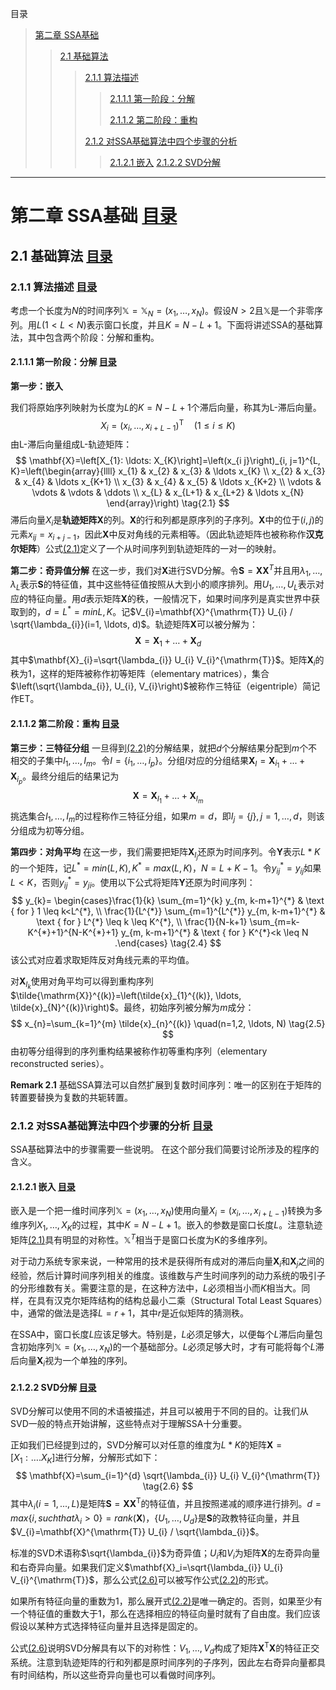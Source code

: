 <span id="mulu">目录</span>
>[第二章 SSA基础](#index2)
>>[2.1 基础算法](#index2.1)
>>>[2.1.1 算法描述](#index2.1.1)
>>>>[2.1.1.1 第一阶段：分解](#index2.1.1.1)
>>>>
>>>>[2.1.1.2 第二阶段：重构](#index2.1.1.2)
>>>
>>>[2.1.2 对SSA基础算法中四个步骤的分析](#index2.1.2)
>>>>[2.1.2.1 嵌入](#index2.1.2.1)
>>>>[2.1.2.2 SVD分解](#index2.1.2.2)



---
# <span id="index2">第二章 SSA基础</span> [目录](#mulu)
## <span id="index2.1"> 2.1 基础算法</span> [目录](#mulu)
### <span id="index2.1.1">2.1.1 算法描述</span> [目录](#mulu)

考虑一个长度为$N$的时间序列$\mathbb{X}=\mathbb{X}_{N}=\left(x_{1}, \ldots, x_{N}\right)$。假设$N>2$且$\mathbb{X}$是一个非零序列。用$L(1<L<N)$表示窗口长度，并且$K=N-L+1$。下面将讲述SSA的基础算法，其中包含两个阶段：分解和重构。

#### <span id="index2.1.1.1">2.1.1.1 第一阶段：分解</span> [目录](#mulu)
**第一步：嵌入**

我们将原始序列映射为长度为$L$的$K=N-L+1$个滞后向量，称其为L-滞后向量。
$$
X_{i}=\left(x_{i}, \ldots, x_{i+L-1}\right)^{\mathrm{T}} \quad(1 \leq i \leq K)
$$
由L-滞后向量组成L-轨迹矩阵：
<span id="eq2.1"></span>
$$
\mathbf{X}=\left[X_{1}: \ldots: X_{K}\right]=\left(x_{i j}\right)_{i, j=1}^{L, K}=\left(\begin{array}{llll}
x_{1} & x_{2} & x_{3} & \ldots x_{K} \\
x_{2} & x_{3} & x_{4} & \ldots x_{K+1} \\
x_{3} & x_{4} & x_{5} & \ldots x_{K+2} \\
\vdots & \vdots & \vdots & \ddots \\
x_{L} & x_{L+1} & x_{L+2} & \ldots x_{N}
\end{array}\right)  \tag{2.1} 
$$
滞后向量$X_{i}$是**轨迹矩阵**$\mathbf{X}$的列。$\mathbf{X}$的行和列都是原序列的子序列。$\mathbf{X}$中的位于$(i,j)$的元素$x_{ij}=x_{i+j-1}$，因此$\mathbf{X}$中反对角线的元素相等。（因此轨迹矩阵也被称称作**汉克尔矩阵**）公式[(2.1)](#eq2.1)定义了一个从时间序列到轨迹矩阵的一对一的映射。


**第二步：奇异值分解**
在这一步，我们对$\mathbf{X}$进行SVD分解。令$\mathbf{S}=\mathbf{X}\mathbf{X}^{T}$并且用$\lambda_{1}, \ldots, \lambda_{L}$表示$\mathbf{S}$的特征值，其中这些特征值按照从大到小的顺序排列。用$U_{1}, \ldots, U_{L}$表示对应的特征向量。用$d$表示矩阵$\mathbf{X}$的秩，一般情况下，如果时间序列是真实世界中获取到的，$d=L^*=min{L,K}$。记$V_{i}=\mathbf{X}^{\mathrm{T}} U_{i} / \sqrt{\lambda_{i}}(i=1, \ldots, d)$。轨迹矩阵$\mathbf{X}$可以被分解为：
<span id="eq2.2"></span>
$$
\mathbf{X}=\mathbf{X}_{1}+\ldots+\mathbf{X}_{d}  \tag{2.2}
$$
其中$\mathbf{X}_{i}=\sqrt{\lambda_{i}} U_{i} V_{i}^{\mathrm{T}}$。矩阵$\mathbf{X}_{i}$的秩为1，这样的矩阵被称作初等矩阵（elementary matrices），集合$\left(\sqrt{\lambda_{i}}, U_{i}, V_{i}\right)$被称作三特征（eigentriple）简记作ET。


#### <span id="index2.1.1.2">2.1.1.2 第二阶段：重构</span> [目录](#mulu)
**第三步：三特征分组**
一旦得到[(2.2)](#eq2.2)的分解结果，就把$d$个分解结果分配到$m$个不相交的子集中$I_{1}, \ldots, I_{m}$。令$I=\left\{i_{1}, \ldots, i_{p}\right\}$。分组$I$对应的分组结果$\mathbf{X}_{I}=\mathbf{X}_{i_1}+...+\mathbf{X}_{i_p}$。最终分组后的结果记为
<span id="eq2.3"></span>
$$
\mathbf{X}=\mathbf{X}_{I_{1}}+\ldots+\mathbf{X}_{I_{m}} \tag{2.3}
$$
挑选集合$I_{1}, \ldots, I_{m}$的过程称作三特征分组，如果$m=d$，即$I_{j}=\{j\}, j=1, \ldots, d$，则该分组成为初等分组。


**第四步：对角平均**
在这一步，我们需要把矩阵$\mathbf{X}_{I_{j}}$还原为时间序列。令$\mathbf{Y}$表示$L*K$的一个矩阵，记$L^*=min(L, K), K^*=max(L,K)，N=L+K-1$。令$y_{i j}^{*}=y_{i j}$如果$L<K$，否则$y_{i j}^{*}=y_{j i}$。使用以下公式将矩阵$\mathbf{Y}$还原为时间序列：
<span id="eq2.4"></span>
$$
y_{k}= \begin{cases}\frac{1}{k} \sum_{m=1}^{k} y_{m, k-m+1}^{*} & \text { for } 1 \leq k<L^{*}, \\ \frac{1}{L^{*}} \sum_{m=1}^{L^{*}} y_{m, k-m+1}^{*} & \text { for } L^{*} \leq k \leq K^{*}, \\ \frac{1}{N-k+1} \sum_{m=k-K^{*}+1}^{N-K^{*}+1} y_{m, k-m+1}^{*} & \text { for } K^{*}<k \leq N .\end{cases}
\tag{2.4}
$$
该公式对应着求取矩阵反对角线元素的平均值。

对$\mathbf{X}_{I_{k}}$使用对角平均可以得到重构序列$\tilde{\mathrm{X}}^{(k)}=\left(\tilde{x}_{1}^{(k)}, \ldots, \tilde{x}_{N}^{(k)}\right)$。最终，初始序列被分解为$m$成分：
<span id="eq2.5"></span>
$$
x_{n}=\sum_{k=1}^{m} \tilde{x}_{n}^{(k)} \quad(n=1,2, \ldots, N)    \tag{2.5}
$$
由初等分组得到的序列重构结果被称作初等重构序列（elementary reconstructed series）。

**Remark 2.1** 基础SSA算法可以自然扩展到复数时间序列：唯一的区别在于矩阵的转置要替换为复数的共轭转置。


### <span id="index2.1.2">2.1.2 对SSA基础算法中四个步骤的分析 [目录](#mulu)
SSA基础算法中的步骤需要一些说明。 在这个部分我们简要讨论所涉及的程序的含义。

#### <span id="index2.1.2.1">2.1.2.1 嵌入 [目录](#mulu)</span>
嵌入是一个把一维时间序列$\mathbb{X}=\left(x_{1}, \ldots,x_{N}\right)$使用向量$X_{i}=\left(x_{i}, \ldots, x_{i+L-1}\right)$转换为多维序列$X_{1}, \ldots, X_{K}$的过程，其中$K=N-L+1$。嵌入的参数是窗口长度$L$。注意轨迹矩阵[(2.1)](#eq2.1)具有明显的对称性。$\mathbb{X}^T$相当于是窗口长度为K的多维序列。

对于动力系统专家来说，一种常用的技术是获得所有成对的滞后向量$\mathbf{X}_i$和$\mathbf{X}_j$之间的经验，然后计算时间序列相关的维度。该维数与产生时间序列的动力系统的吸引子的分形维数有关。需要注意的是，在这种方法中，$L$必须相当小而$K$相当大。同样，在具有汉克尔矩阵结构的结构总最小二乘（Structural Total Least Squares）中，通常的做法是选择$L = r + 1$，其中$r$是近似矩阵的猜测秩。

在SSA中，窗口长度$L$应该足够大。特别是，$L$必须足够大，以便每个$L$滞后向量包含初始序列$\mathbb{X}=\left(x_{1}, \ldots,x_{N}\right)$的一个基础部分。$L$必须足够大时，才有可能将每个$L$滞后向量$\mathbf{X}_i$视为一个单独的序列。


#### <span id="index2.1.2.2">2.1.2.2 SVD分解 [目录](#mulu)</span>
SVD分解可以使用不同的术语被描述，并且可以被用于不同的目的。让我们从SVD一般的特点开始讲解，这些特点对于理解SSA十分重要。

正如我们已经提到过的，SVD分解可以对任意的维度为$L*K$的矩阵$\mathbf{X}=\left[X_{1}: \ldots . X_{K}\right]$进行分解，分解形式如下：
<span id="eq2.6"></span>
$$
\mathbf{X}=\sum_{i=1}^{d} \sqrt{\lambda_{i}} U_{i} V_{i}^{\mathrm{T}} \tag{2.6}
$$
其中$\lambda_i(i=1,...,L)$是矩阵$\mathbf{S}=\mathbf{X X}^{\mathrm{T}}$的特征值，并且按照递减的顺序进行排列。$d=max\{i, such that \lambda_i>0\}=rank(\mathbf{X})$，$\left\{U_{1}, \ldots, U_{d}\right\}$是$\mathbf{S}$的政教特征向量，并且$V_{i}=\mathbf{X}^{\mathrm{T}} U_{i} / \sqrt{\lambda_{i}}$。

标准的SVD术语称$\sqrt{\lambda_{i}}$为奇异值；$U_{i}$和$V_{i}$为矩阵$\mathbf{X}$的左奇异向量和右奇异向量。如果我们定义$\mathbf{X}_i=\sqrt{\lambda_{i}} U_{i} V_{i}^{\mathrm{T}}$，那么公式[(2.6)](#eq2.6)可以被写作公式[(2.2)](#eq2.2)的形式。

如果所有特征向量的重数为1，那么展开式[(2.2)](#eq2.2)是唯一确定的。否则，如果至少有一个特征值的重数大于1，那么在选择相应的特征向量时就有了自由度。我们应该假设以某种方式选择特征向量并且选择是固定的。

公式[(2.6)](#eq2.6)说明SVD分解具有以下的对称性：$V_{1}, \ldots, V_{d}$构成了矩阵$\mathbf{X}^{\mathrm{T}} \mathbf{X}$的特征正交系统。注意到轨迹矩阵的行和列都是原时间序列的子序列，因此左右奇异向量都具有时间结构，所以这些奇异向量也可以看做时间序列。






